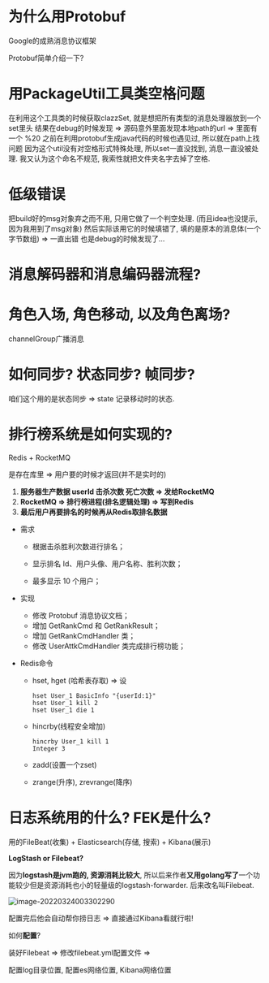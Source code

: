 # 为什么用Protobuf

Google的成熟消息协议框架

Protobuf简单介绍一下?



# 用PackageUtil工具类空格问题

在利用这个工具类的时候获取clazzSet, 就是想把所有类型的消息处理器放到一个set里头
结果在debug的时候发现 => 源码意外里面发现本地path的url => 里面有一个 %20 
之前在利用protobuf生成java代码的时候也遇见过, 所以就在path上找问题
因为这个util没有对空格形式特殊处理, 所以set一直没找到, 消息一直没被处理.
我又认为这个命名不规范, 我索性就把文件夹名字去掉了空格.

# 低级错误

把build好的msg对象弃之而不用, 只用它做了一个判空处理. (而且idea也没提示, 因为我用到了msg对象)
然后实际该用它的时候填错了, 填的是原本的消息体(一个字节数组) => 一直出错
也是debug的时候发现了...



# 消息解码器和消息编码器流程?



# 角色入场, 角色移动, 以及角色离场?

channelGroup广播消息





# 如何同步? 状态同步? 帧同步?

咱们这个用的是状态同步 => state 记录移动时的状态.



# 排行榜系统是如何实现的?

Redis + RocketMQ

是存在库里 => 用户要的时候才返回(并不是实时的)

1. **服务器生产数据 userId 击杀次数 死亡次数 => 发给RocketMQ**
2. **RocketMQ => 排行榜进程(排名逻辑处理) => 写到Redis**
3. **最后用户再要排名的时候再从Redis取排名数据**

- 需求

  - 根据击杀胜利次数进行排名；

  - 显示排名 Id、用户头像、用户名称、胜利次数；

  - 最多显示 10 个用户；
- 实现
  - 修改 Protobuf 消息协议文档；
  - 增加 GetRankCmd 和 GetRankResult；
  - 增加 GetRankCmdHandler 类；
  - 修改 UserAttkCmdHandler 类完成排行榜功能；

- Redis命令

  - hset, hget (哈希表存取) => 设

    ```redis
    hset User_1 BasicInfo "{userId:1}"
    hset User_1 kill 2
    hset User_1 die 1
    ```

  - hincrby(线程安全增加)

    ```redis
    hincrby User_1 kill 1
    Integer 3
    ```

  - zadd(设置一个zset)

  - zrange(升序), zrevrange(降序)



# 日志系统用的什么? FEK是什么?

用的FileBeat(收集) + Elasticsearch(存储, 搜索) + Kibana(展示)

**LogStash or Filebeat?**

因为**logstash是jvm跑的, 资源消耗比较大**, 所以后来作者**又用golang写了**一个功能较少但是资源消耗也小的轻量级的logstash-forwarder. 后来改名叫Filebeat.

![image-20220324003302290](https://s2.loli.net/2022/04/10/tqDcwlis3fRuCAO.png)

配置完后他会自动帮你捞日志 => 直接通过Kibana看就行啦! 

如何**配置**?

装好Filebeat => 修改filebeat.yml配置文件 => 

配置log目录位置, 配置es网络位置, Kibana网络位置